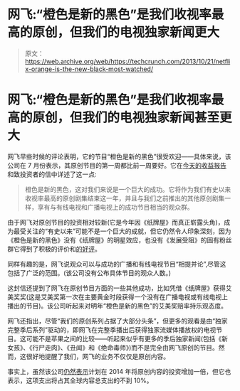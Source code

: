 # 网飞:“橙色是新的黑色”是我们收视率最高的原创，但我们的电视独家新闻更大

> 原文：<https://web.archive.org/web/https://techcrunch.com/2013/10/21/netflix-orange-is-the-new-black-most-watched/>

# 网飞:“橙色是新的黑色”是我们收视率最高的原创，但我们的电视独家新闻甚至更大

网飞早些时候的评论表明，它的节目“橙色是新的黑色”很受欢迎——具体来说，该公司在 7 月份表示，其原创节目的第一周都比前一周要好。它在[今天的收益报告](https://web.archive.org/web/20230404012938/https://techcrunch.com/2013/10/21/netflix-q3-2013/)和致投资者的信中详述了这一点:

> 橙色是新的黑色，这对我们来说是一个巨大的成功。它将作为我们有史以来收视率最高的原创剧集结束这一年，并且与我们之前推出的其他原创剧集一样，享有与有线电视和广播电视上的成功节目相当的观众群。

由于网飞对原创节目的投资相对较新(它是今年因《纸牌屋》而真正崭露头角)，成为最受关注的“有史以来”可能不是一个巨大的成就，但它仍然令人印象深刻，因为《橙色是新的黑色》没有《纸牌屋》的明星效应，也没有《发展受阻》的固有粉丝群它得到了积极的评价和[的好评](https://web.archive.org/web/20230404012938/http://www.metacritic.com/tv/orange-is-the-new-black)。

同样有趣的是，网飞说观众可以与成功的广播和有线电视节目“相提并论”,尽管这包括了广泛的范围。(该公司没有公布具体节目的观众人数。)

这封信还提到了网飞在原创节目方面的一些其他成功，比如凭借《纸牌屋》获得艾美奖奖(这是艾美奖第一次在主要黄金时段获得一个没有在广播电视或有线电视上播出的节目)。该公司听起来对明年“橙色是新的黑色”的艾美奖赔率持乐观态度。

网飞还指出，尽管“我们的原创系列占据了大部分头条”，但更多的观看是由“独家完整季后系列”驱动的，即网飞在完整季播出后获得独家流媒体播放权的电视节目。这可能不是苹果之间的比较——听起来似乎有更多的季后独家新闻(包括《新女孩》、《行尸走肉》、《丑闻》和《绝命毒师》)而不是完全由网飞原创的节目。然而，这很好地提醒了我们，网飞的业务不仅仅是原创内容。

事实上，虽然该公司[仍然表示](https://web.archive.org/web/20230404012938/http://www.webpronews.com/netflix-is-about-to-double-its-original-content-investment-2013-09)计划在 2014 年将原创内容的投资增加一倍，但它也表示，这项支出将占其全球内容总支出的不到 10%。